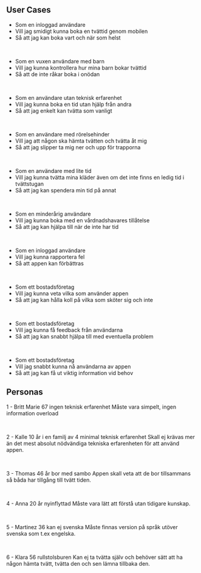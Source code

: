 ## User Cases 

- Som en inloggad användare
- Vill jag smidigt kunna boka en tvättid genom mobilen
- Så att jag kan boka vart och när som helst

<br/>

- Som en vuxen användare med barn
- Vill jag kunna kontrollera hur mina barn bokar tvättid
- Så att de inte råkar boka i onödan

<br/>

- Som en användare utan teknisk erfarenhet
- Vill jag kunna boka en tid utan hjälp från andra
- Så att jag enkelt kan tvätta som vanligt

<br/>

- Som en användare med rörelsehinder
- Vill jag att någon ska hämta tvätten och tvätta åt mig
- Så att jag slipper ta mig ner och upp för trapporna

<br/>

- Som en användare med lite tid
- Vill jag kunna tvätta mina kläder även om det inte finns en ledig tid i tvättstugan
- Så att jag kan spendera min tid på annat

<br/>

- Som en minderårig användare
- Vill jag kunna boka med en vårdnadshavares tillåtelse
- Så att jag kan hjälpa till när de inte har tid

<br/>

- Som en inloggad användare
- Vill jag kunna rapportera fel
- Så att appen kan förbättras

<br/>

- Som ett bostadsföretag 
- Vill jag kunna veta vilka som använder appen
- Så att jag kan hålla koll på vilka som sköter sig och inte

<br/>

- Som ett bostadsföretag
- Vill jag kunna få feedback från användarna
- Så att jag kan snabbt hjälpa till med eventuella problem

<br/>

- Som ett bostadsföretag
- Vill jag snabbt kunna nå användarna av appen
- Så att jag kan få ut viktig information vid behov


## Personas

1 - Britt Marie 67 ingen teknisk erfarenhet
Måste vara simpelt, ingen information overload

<br/>

2 - Kalle 10 år i en familj av 4 minimal teknisk erfarenhet
Skall ej krävas mer än det mest absolut nödvändiga tekniska erfarenheten för att använd appen.

<br/>

3 - Thomas 46 år bor med sambo
Appen skall veta att de bor tillsammans så båda har tillgång till tvätt tiden. 

<br/>

4 - Anna 20 år nyinflyttad
Måste vara lätt att förstå utan tidigare kunskap.

<br/>

5 - Martinez 36 kan ej svenska
Måste finnas version på språk utöver svenska som t.ex engelska.

<br/>

6 - Klara 56 rullstolsburen
Kan ej ta tvätta själv och behöver sätt att ha någon hämta tvätt, tvätta den och sen lämna tillbaka den.

